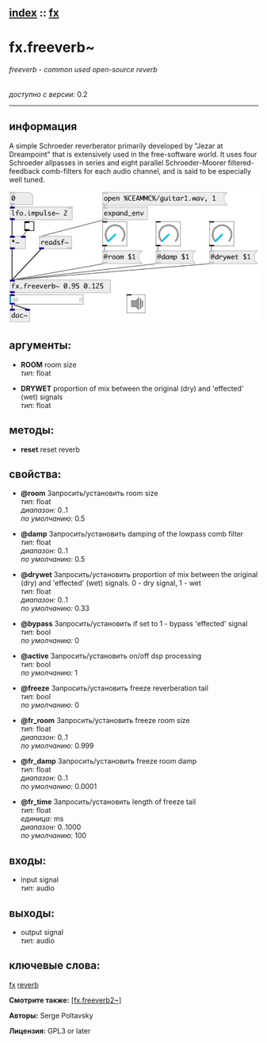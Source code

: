 [index](index.html) :: [fx](category_fx.html)
---

# fx.freeverb~

###### freeverb - common used open-source reverb

*доступно с версии:* 0.2

---


## информация
A simple Schroeder reverberator primarily developed by &#34;Jezar at Dreampoint&#34; that is extensively used in the free-software world. It uses four Schroeder allpasses in series and eight parallel Schroeder-Moorer filtered-feedback comb-filters for each audio channel, and is said to be especially well tuned.


[![example](../examples/img/fx.freeverb~.jpg)](../examples/pd/fx.freeverb~.pd)



## аргументы:

* **ROOM**
room size<br>
_тип:_ float<br>

* **DRYWET**
proportion of mix between the original (dry) and &#39;effected&#39; (wet) signals<br>
_тип:_ float<br>



## методы:

* **reset**
reset reverb<br>




## свойства:

* **@room** 
Запросить/установить room size<br>
_тип:_ float<br>
_диапазон:_ 0..1<br>
_по умолчанию:_ 0.5<br>

* **@damp** 
Запросить/установить damping of the lowpass comb filter<br>
_тип:_ float<br>
_диапазон:_ 0..1<br>
_по умолчанию:_ 0.5<br>

* **@drywet** 
Запросить/установить proportion of mix between the original (dry) and &#39;effected&#39; (wet) signals. 0 -
dry signal, 1 - wet<br>
_тип:_ float<br>
_диапазон:_ 0..1<br>
_по умолчанию:_ 0.33<br>

* **@bypass** 
Запросить/установить if set to 1 - bypass &#39;effected&#39; signal<br>
_тип:_ bool<br>
_по умолчанию:_ 0<br>

* **@active** 
Запросить/установить on/off dsp processing<br>
_тип:_ bool<br>
_по умолчанию:_ 1<br>

* **@freeze** 
Запросить/установить freeze reverberation tail<br>
_тип:_ bool<br>
_по умолчанию:_ 0<br>

* **@fr_room** 
Запросить/установить freeze room size<br>
_тип:_ float<br>
_диапазон:_ 0..1<br>
_по умолчанию:_ 0.999<br>

* **@fr_damp** 
Запросить/установить freeze room damp<br>
_тип:_ float<br>
_диапазон:_ 0..1<br>
_по умолчанию:_ 0.0001<br>

* **@fr_time** 
Запросить/установить length of freeze tail<br>
_тип:_ float<br>
_единица:_ ms<br>
_диапазон:_ 0..1000<br>
_по умолчанию:_ 100<br>



## входы:

* input signal<br>
_тип:_ audio



## выходы:

* output signal<br>
_тип:_ audio



## ключевые слова:

[fx](keywords/fx.html)
[reverb](keywords/reverb.html)



**Смотрите также:**
[\[fx.freeverb2~\]](fx.freeverb2~.html)




**Авторы:** Serge Poltavsky




**Лицензия:** GPL3 or later






